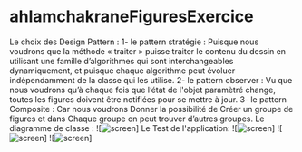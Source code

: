 # ahlamchakraneFiguresExercice
Le choix des Design Pattern :
1- le pattern stratégie :
        Puisque nous voudrons que la méthode « traiter » puisse traiter le contenu du dessin en utilisant une
        famille d’algorithmes qui sont interchangeables dynamiquement, et puisque chaque algorithme peut évoluer indépendamment de la classe
        qui les utilise.
2- le pattern observer :
        Vu que nous voudrons qu’à chaque fois que l’état de l'objet paramètré change, 
        toutes les figures doivent être notifiées pour se mettre à jour.
3- le pattern Composite :
        Car nous voudrons Donner la possibilité de Créer un groupe de figures et dans Chaque groupe 
        on peut trouver d’autres groupes.
Le diagramme de classe :
        ![![screen](/Users/Ahlam/IdeaProjects/AhlamChakrane/CompteRendu/DiagrammeClasse.JPG)]
Le Test de l'application:
![![screen](/Users/Ahlam/IdeaProjects/AhlamChakrane/CompteRendu/Test1.JPG)]
![![screen](/Users/Ahlam/IdeaProjects/AhlamChakrane/CompteRendu/Test2.JPG)]
![![screen](/Users/Ahlam/IdeaProjects/AhlamChakrane/CompteRendu/Test3.JPG)]
